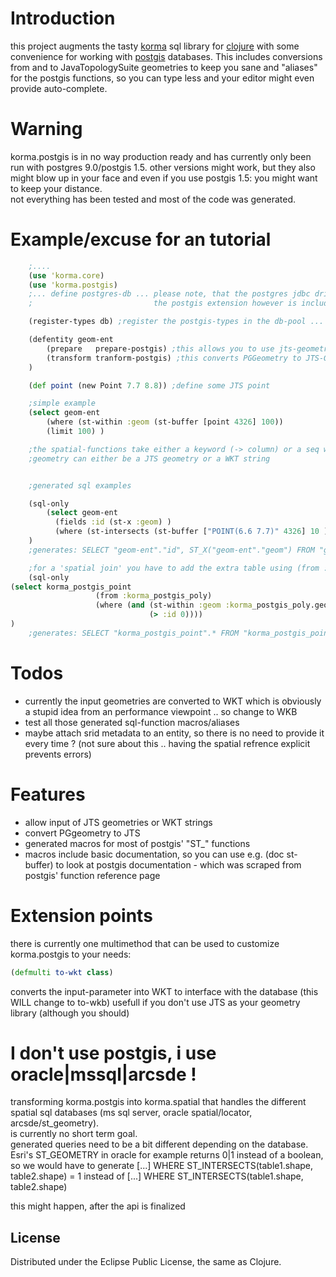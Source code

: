 # Introduction #
this project augments the tasty [korma](https://github.com/ibdknox/korma) sql library for [clojure](http://clojure.org/) with some convenience for working with [postgis](http://postgis.refractions.net/) databases.
This includes conversions from and to JavaTopologySuite geometries to keep you sane
and "aliases" for the postgis functions, so you can type less and your editor might even
provide auto-complete.  

# Warning #
korma.postgis is in no way production ready
and has currently only been run with postgres 9.0/postgis 1.5.
other versions might work, but they also might blow up in your face and even if you use postgis 1.5: you might want to keep your distance.  
not everything has been tested and most of the code was generated.  

# Example/excuse for an tutorial #
```clojure
    ;....
    (use 'korma.core)
    (use 'korma.postgis)
    ;... define postgres-db ... please note, that the postgres jdbc driver is not a korma.postgis dependency
    ;                           the postgis extension however is included

    (register-types db) ;register the postgis-types in the db-pool ... only needed for the transform-postgis function

    (defentity geom-ent
        (prepare   prepare-postgis) ;this allows you to use jts-geometries in your insert/update statements
        (transform tranform-postgis) ;this converts PGGeometry to JTS-Geometries -> "SELECT geom FROM geom_table" gets you JTS-Geometries), if you called register-types
    )

    (def point (new Point 7.7 8.8)) ;define some JTS point

    ;simple example
    (select geom-ent
        (where (st-within :geom (st-buffer [point 4326] 100))
        (limit 100) )

    ;the spatial-functions take either a keyword (-> column) or a seq with [geometry, srid] for the geometry parameter
    ;geometry can either be a JTS geometry or a WKT string


    ;generated sql examples

    (sql-only
        (select geom-ent
          (fields :id (st-x :geom) )
          (where (st-intersects (st-buffer ["POINT(6.6 7.7)" 4326] 10 ) :geom )))
    )
    ;generates: SELECT "geom-ent"."id", ST_X("geom-ent"."geom") FROM "geom-ent" WHERE ST_INTERSECTS(ST_BUFFER(ST_GEOMFROMTEXT(?, ?), ?), "geom-ent"."geom")

    ;for a 'spatial join' you have to add the extra table using (from :table)
    (sql-only
(select korma_postgis_point
                   (from :korma_postgis_poly)
                   (where (and (st-within :geom :korma_postgis_poly.geom)
                               (> :id 0))))
)
    ;generates: SELECT "korma_postgis_point".* FROM "korma_postgis_point", "korma_postgis_poly" WHERE ST_WITHIN("korma_postgis_point"."geom", "korma_postgis_poly"."geom")

```

# Todos #
* currently the input geometries are converted to WKT which is obviously a stupid idea from an performance viewpoint .. so change to WKB
* test all those generated sql-function macros/aliases
* maybe attach srid metadata to an entity, so there is no need to provide it every time ? (not sure about this .. having the spatial refrence explicit prevents errors)

# Features #
* allow input of JTS geometries or WKT strings
* convert PGgeometry to JTS
* generated macros for most of postgis' "ST_" functions
* macros include basic documentation, so you can use e.g. (doc st-buffer) to look at postgis documentation - which was scraped from postgis' function reference page


# Extension points #
there is currently one multimethod that can be used to customize korma.postgis to your needs:
```clojure
(defmulti to-wkt class)
```
converts the input-parameter into WKT to interface with the database (this WILL change to to-wkb)
usefull if you don't use JTS as your geometry library (although you should)

# I don't use postgis, i use oracle|mssql|arcsde ! #
transforming korma.postgis into korma.spatial that handles the different spatial sql databases (ms sql server, oracle spatial/locator, arcsde/st_geometry).  
is currently no short term goal.  
generated queries need to be a bit different depending on the database.   Esri's ST_GEOMETRY in oracle for example returns 0|1 instead of a boolean,
so we would have to generate
    [...] WHERE ST_INTERSECTS(table1.shape, table2.shape) = 1
    instead of
    [...] WHERE ST_INTERSECTS(table1.shape, table2.shape)


this might happen, after the api is finalized


## License ##

Distributed under the Eclipse Public License, the same as Clojure.